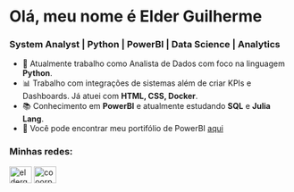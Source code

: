 <h1 align="left">Olá, meu nome é Elder Guilherme</h1>
<h3 align="left">System Analyst | Python | PowerBI | Data Science | Analytics</h3>

- 🔭 Atualmente trabalho como Analista de Dados com foco na linguagem **Python**.
- 📊 Trabalho com integrações de sistemas além de criar KPIs e Dashboards. Já atuei com **HTML, CSS, Docker**.
- 📚 Conhecimento em **PowerBI** e atualmente estudando **SQL** e **Julia Lang**.
- 📄 Você pode encontrar meu portifólio de PowerBI [aqui](https://sites.google.com/view/elderg)

<h3 align="left">Minhas redes:</h3>
<p align='left'
   
<a href="https://linkedin.com/in/elderg" target="blank"><img align="center" src="https://raw.githubusercontent.com/rahuldkjain/github-profile-readme-generator/master/src/images/icons/Social/linked-in-alt.svg" alt="elderg" height="30" width="40" /></a>
<a href="https://instagram.com/cooorpse" target="blank"><img align="center" src="https://raw.githubusercontent.com/rahuldkjain/github-profile-readme-generator/master/src/images/icons/Social/instagram.svg" alt="cooorpse" height="30" width="40" /></a> </p>

<!--
<h3 align="left">Linguagens e Ferramentas:</h3>
<a href="https://www.python.org" target="_blank" rel="noreferrer"> <img src="https://raw.githubusercontent.com/devicons/devicon/master/icons/python/python-original.svg" alt="python" width="40" height="40"/> </a>
  <a href="https://azure.microsoft.com/en-in/" target="_blank" rel="noreferrer"> <img src="https://www.vectorlogo.zone/logos/microsoft_azure/microsoft_azure-icon.svg" alt="azure" width="40" height="40"/> </a>
  <a href="https://www.mysql.com/" target="_blank" rel="noreferrer"> <img src="https://raw.githubusercontent.com/devicons/devicon/master/icons/mysql/mysql-original-wordmark.svg" alt="mysql" width="40" height="40"/> </a>
-->
